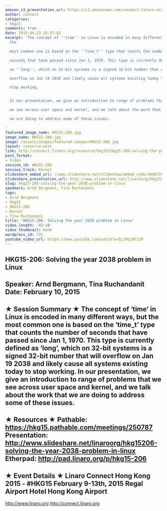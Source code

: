 ```yaml
---
amazon_s3_presentation_url: https://s3.amazonaws.com/connect.linaro.org/hkg15/Videos/02-10-Tuesday/HKG15-206.pdf
author: connect
categories:
- hkg15
comments: true
date: 2015-04-23 15:37:01
excerpt: 'The concept of ''time'' in Linux is encoded in many different ways, but
  the

  most common one is based on the ''time_t'' type that counts the number of

  seconds that have passed since Jan 1, 1970. This type is currently defined

  as ''long'', which on 32-bit systems is a signed 32-bit number that will

  overflow on Jan 19 2038 and likely cause all systems existing today to

  stop working.


  In our presentation, we give an introduction to range of problems that

  we see across user space and kernel, and we talk about the work that

  we are doing to address some of these issues.

'
featured_image_name: HKG15-206.jpg
image_name: HKG15-206.jpg
image: /assets/images/featured-images/HKG15-206.jpg
layout: resource-post
link: http://connect.linaro.org/resource/hkg15/hkg15-206-solving-the-year-2038-problem-in-linux/
post_format:
- Video
session_id: HKG15-206
session_track: Kernel
slideshare_embed_url: //www.slideshare.net/slideshow/embed_code/44887297
slideshare_presentation_url: http://www.slideshare.net/linaroorg/hkg15206-solving-the-year-2038-problem-in-linux
slug: hkg15-206-solving-the-year-2038-problem-in-linux
speakers: Arnd Bergmann, Tina Ruchandani
tags:
- Arnd Bergmann
- hkg15
- HKG15-206
- Kernel
- Tina Ruchandani
title: 'HKG15-206: Solving the year 2038 problem in Linux'
video_length: '42:10'
video_thumbnail: None
wordpress_id: 721
youtube_video_url: https://www.youtube.com/watch?v=ILiMzjN71zM
---
```


HKG15-206: Solving the year 2038 problem in Linux
---------------------------------------------------
Speaker: Arnd Bergmann, Tina Ruchandanit
Date: February 10, 2015
---------------------------------------------------
★ Session Summary ★
The concept of ‘time’ in Linux is encoded in many different ways, but the most common one is based on the ‘time_t’ type that counts the number of seconds that have passed since Jan 1, 1970. This type is currently defined as ‘long’, which on 32-bit systems is a signed 32-bit number that will overflow on Jan 19 2038 and likely cause all systems existing today to stop working.
In our presentation, we give an introduction to range of problems that we see across user space and kernel, and we talk about the work that we are doing to address some of these issues.
--------------------------------------------------
★ Resources ★
Pathable: https://hkg15.pathable.com/meetings/250787
Presentation:  http://www.slideshare.net/linaroorg/hkg15206-solving-the-year-2038-problem-in-linux
Etherpad: http://pad.linaro.org/p/hkg15-206
---------------------------------------------------
★ Event Details ★
Linaro Connect Hong Kong 2015 - #HKG15
February 9-13th, 2015
Regal Airport Hotel Hong Kong Airport
---------------------------------------------------
http://www.linaro.org
http://connect.linaro.org

